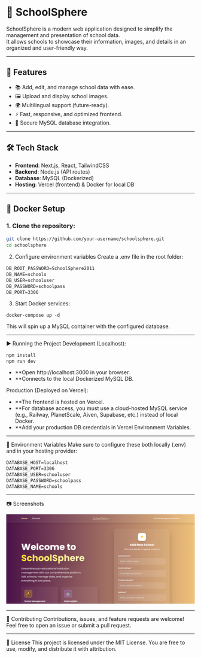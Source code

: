 # 🏫 SchoolSphere

SchoolSphere is a modern web application designed to simplify the management and presentation of school data.  
It allows schools to showcase their information, images, and details in an organized and user-friendly way.  

---

## 🚀 Features
- 📚 Add, edit, and manage school data with ease.  
- 🖼️ Upload and display school images.  
- 🌍 Multilingual support (future-ready).  
- ⚡ Fast, responsive, and optimized frontend.  
- 🔐 Secure MySQL database integration.  

---

## 🛠️ Tech Stack
- **Frontend**: Next.js, React, TailwindCSS  
- **Backend**: Node.js (API routes)  
- **Database**: MySQL (Dockerized)  
- **Hosting**: Vercel (frontend) & Docker for local DB  

---

## 🐳 Docker Setup

### 1. Clone the repository:

```bash
git clone https://github.com/your-username/schoolsphere.git
cd schoolsphere
```

2. Configure environment variables
Create a .env file in the root folder:
```
DB_ROOT_PASSWORD=SchoolSphere2011
DB_NAME=schools
DB_USER=schooluser
DB_PASSWORD=schoolpass
DB_PORT=3306
```

3. Start Docker services:
```
docker-compose up -d
```
This will spin up a MySQL container with the configured database.

---

▶️ Running the Project
Development (Localhost):
```
npm install
npm run dev
```
- **Open http://localhost:3000 in your browser.
- **Connects to the local Dockerized MySQL DB.

Production (Deployed on Vercel):
- **The frontend is hosted on Vercel.
- **For database access, you must use a cloud-hosted MySQL service (e.g., Railway, PlanetScale, Aiven, Supabase, etc.) instead of local Docker.
- **Add your production DB credentials in Vercel Environment Variables.

---

🔑 Environment Variables
Make sure to configure these both locally (.env) and in your hosting provider:
```
DATABASE_HOST=localhost
DATABASE_PORT=3306
DATABASE_USER=schooluser
DATABASE_PASSWORD=schoolpass
DATABASE_NAME=schools
```

---

📷 Screenshots


![Screenshot](./Screenshot.png)

---

🤝 Contributing
Contributions, issues, and feature requests are welcome!
Feel free to open an issue or submit a pull request.

---

📜 License
This project is licensed under the MIT License.
You are free to use, modify, and distribute it with attribution.

